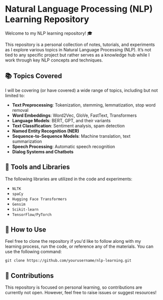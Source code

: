 
# Natural Language Processing (NLP) Learning Repository

Welcome to my NLP learning repository! 🎓

This repository is a personal collection of notes, tutorials, and experiments as I explore various topics in Natural Language Processing (NLP). It’s not tied to any specific project but rather serves as a knowledge hub while I work through key NLP concepts and techniques.

## 📚 Topics Covered
I will be covering (or have covered) a wide range of topics, including but not limited to:
- **Text Preprocessing**: Tokenization, stemming, lemmatization, stop word removal
- **Word Embeddings**: Word2Vec, GloVe, FastText, Transformers
- **Language Models**: BERT, GPT, and their variants
- **Text Classification**: Sentiment analysis, spam detection
- **Named Entity Recognition (NER)**
- **Sequence-to-Sequence Models**: Machine translation, text summarization
- **Speech Processing**: Automatic speech recognition
- **Dialog Systems and Chatbots**

## 🔧 Tools and Libraries
The following libraries are utilized in the code and experiments:
- `NLTK`
- `spaCy`
- `Hugging Face Transformers`
- `Gensim`
- `Scikit-learn`
- `TensorFlow/PyTorch`

## 🚀 How to Use
Feel free to clone the repository if you'd like to follow along with my learning process, run the code, or reference any of the materials. You can use the following command:
```
git clone https://github.com/yourusername/nlp-learning.git
```

## 📝 Contributions
This repository is focused on personal learning, so contributions are currently not open. However, feel free to raise issues or suggest resources!




